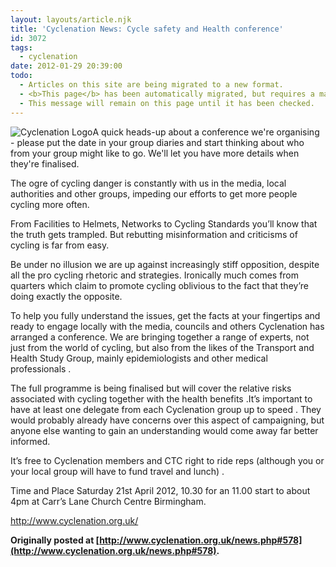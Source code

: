 ```yaml
---
layout: layouts/article.njk
title: 'Cyclenation News: Cycle safety and Health conference'
id: 3072
tags:
  - cyclenation
date: 2012-01-29 20:39:00
todo:
  - Articles on this site are being migrated to a new format.
  - <b>This page</b> has been automatically migrated, but requires a manual check-&amp;-tune to ensure the format and links all work as expected.
  - This message will remain on this page until it has been checked.
---
```


![Cyclenation Logo](http://www.pompeybug.co.uk/wp-content/plugins/wp-cyclenation-news/cnlogo.jpg)A  quick heads-up about a conference we're organising  - please put the  date in your group diaries and start thinking about who from your group  might like to go. We'll let you have more details when they're  finalised. 

 The ogre of cycling danger is constantly with us   in the media, local authorities and other groups, impeding our efforts  to get more people cycling more often. 

 From Facilities to  Helmets, Networks to Cycling Standards you&rsquo;ll  know  that the truth gets  trampled.  But rebutting misinformation and criticisms of cycling is  far from easy.

 Be under no  illusion we are up against increasingly stiff opposition, despite all  the pro cycling rhetoric and strategies. Ironically much comes  from  quarters which claim to promote cycling oblivious to the fact that  they&rsquo;re doing exactly the opposite.

 To help you  fully  understand the issues, get the facts at your fingertips and ready to  engage locally with the media, councils and others Cyclenation  has  arranged a conference.  We are bringing together a range of experts, not  just from the world of cycling, but also from the likes of the  Transport and Health Study Group, mainly epidemiologists and other  medical professionals .

 The full programme is being finalised  but will cover the relative risks associated with cycling together with  the health benefits .It&rsquo;s important to have at least one delegate from  each Cyclenation group up to speed . They would probably already have  concerns over this  aspect of campaigning, but anyone else  wanting to  gain an understanding would come away far better informed.

 It&rsquo;s free to Cyclenation members and CTC right to ride reps (although  you or your local group will have to fund travel and lunch) .

 Time and Place  Saturday 21st April 2012, 10.30 for an 11.00 start to about 4pm  at Carr&rsquo;s Lane Church Centre Birmingham.

 <a title="cyclenation website" target="_blank">http://www.cyclenation.org.uk/</a><p>**Originally posted at [http://www.cyclenation.org.uk/news.php#578](http://www.cyclenation.org.uk/news.php#578).**